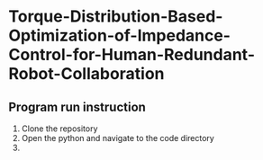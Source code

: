 # Torque-Distribution-Based-Optimization-of-Impedance-Control-for-Human-Redundant-Robot-Collaboration


## Program run instruction
1. Clone the repository
2. Open the python and navigate to the code directory
3. 

